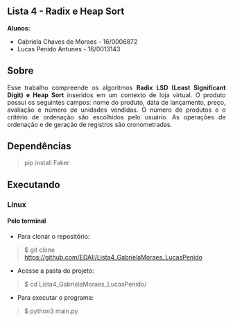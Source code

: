 ## Lista 4 - Radix e Heap Sort

**Alunos:**
  - Gabriela Chaves de Moraes - 16/0006872
  - Lucas Penido Antunes - 16/0013143

## Sobre
<p align="justify">Esse trabalho compreende os algoritmos <B>Radix LSD (Least Significant Digit) e Heap Sort</B> inseridos em um contexto de loja virtual. O produto possui os seguintes campos: nome do produto, data de lançamento, preço, avaliação e número de unidades vendidas. O número de produtos e o critério de ordenação são escolhidos pelo usuário. As operações de ordenação e de geração de registros são cronometradas.</p>

## Dependências
> pip install Faker

## Executando

### Linux

#### Pelo terminal
- Para clonar o repositório:
> $ git clone https://github.com/EDAII/Lista4_GabrielaMoraes_LucasPenido

- Acesse a pasta do projeto:
> $ cd Lista4_GabrielaMoraes_LucasPenido/

- Para executar o programa:
> $ python3 main.py
